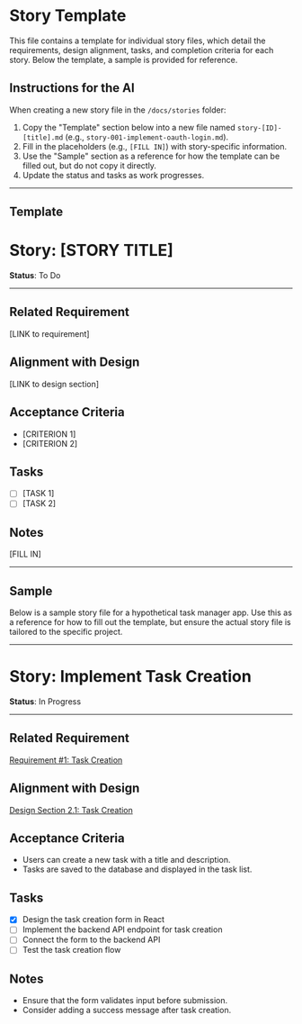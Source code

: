 # Story Template

This file contains a template for individual story files, which detail the requirements, design alignment, tasks, and completion criteria for each story. Below the template, a sample is provided for reference.

## Instructions for the AI

When creating a new story file in the `/docs/stories` folder:

1. Copy the "Template" section below into a new file named `story-[ID]-[title].md` (e.g., `story-001-implement-oauth-login.md`).
2. Fill in the placeholders (e.g., `[FILL IN]`) with story-specific information.
3. Use the "Sample" section as a reference for how the template can be filled out, but do not copy it directly.
4. Update the status and tasks as work progresses.

---

## Template

# Story: [STORY TITLE]

**Status**: To Do

---

## Related Requirement
<!-- AI: Link to the specific requirement in requirements.md -->
[LINK to requirement]

## Alignment with Design
<!-- AI: Link to the relevant section in design.md -->
[LINK to design section]

## Acceptance Criteria
<!-- AI: List the conditions that must be met for this story to be considered complete -->
- [CRITERION 1]
- [CRITERION 2]

## Tasks
<!-- AI: List the tasks needed to complete this story -->
- [ ] [TASK 1]
- [ ] [TASK 2]

## Notes
<!-- AI: Add any additional notes or considerations -->
[FILL IN]

---

## Sample

Below is a sample story file for a hypothetical task manager app. Use this as a reference for how to fill out the template, but ensure the actual story file is tailored to the specific project.

---

# Story: Implement Task Creation

**Status**: In Progress

---

## Related Requirement
[Requirement #1: Task Creation](link-to-requirements.md#req1)

## Alignment with Design
[Design Section 2.1: Task Creation](link-to-design.md#task-creation)

## Acceptance Criteria
- Users can create a new task with a title and description.
- Tasks are saved to the database and displayed in the task list.

## Tasks
- [x] Design the task creation form in React
- [ ] Implement the backend API endpoint for task creation
- [ ] Connect the form to the backend API
- [ ] Test the task creation flow

## Notes
- Ensure that the form validates input before submission.
- Consider adding a success message after task creation.
